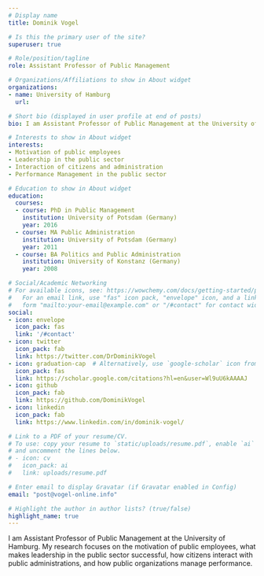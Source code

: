 ```yaml
---
# Display name
title: Dominik Vogel

# Is this the primary user of the site?
superuser: true

# Role/position/tagline
role: Assistant Professor of Public Management

# Organizations/Affiliations to show in About widget
organizations:
- name: University of Hamburg
  url: 

# Short bio (displayed in user profile at end of posts)
bio: I am Assistant Professor of Public Management at the University of Hamburg. My research focuses on the motivation of public employees, what makes leadership in the public sector successful, how citizens interact with public administrations, and how public organizations manage performance.

# Interests to show in About widget
interests:
- Motivation of public employees
- Leadership in the public sector
- Interaction of citizens and administration
- Performance Management in the public sector

# Education to show in About widget
education:
  courses:
  - course: PhD in Public Management
    institution: University of Potsdam (Germany)
    year: 2016
  - course: MA Public Administration
    institution: University of Potsdam (Germany)
    year: 2011
  - course: BA Politics and Public Administration
    institution: University of Konstanz (Germany)
    year: 2008

# Social/Academic Networking
# For available icons, see: https://wowchemy.com/docs/getting-started/page-builder/#icons
#   For an email link, use "fas" icon pack, "envelope" icon, and a link in the
#   form "mailto:your-email@example.com" or "/#contact" for contact widget.
social:
- icon: envelope
  icon_pack: fas
  link: '/#contact'
- icon: twitter
  icon_pack: fab
  link: https://twitter.com/DrDominikVogel
- icon: graduation-cap  # Alternatively, use `google-scholar` icon from `ai` icon pack
  icon_pack: fas
  link: https://scholar.google.com/citations?hl=en&user=Wl9uU6kAAAAJ
- icon: github
  icon_pack: fab
  link: https://github.com/DominikVogel
- icon: linkedin
  icon_pack: fab
  link: https://www.linkedin.com/in/dominik-vogel/

# Link to a PDF of your resume/CV.
# To use: copy your resume to `static/uploads/resume.pdf`, enable `ai` icons in `params.toml`, 
# and uncomment the lines below.
# - icon: cv
#   icon_pack: ai
#   link: uploads/resume.pdf

# Enter email to display Gravatar (if Gravatar enabled in Config)
email: "post@vogel-online.info"

# Highlight the author in author lists? (true/false)
highlight_name: true
---
```


I am Assistant Professor of Public Management at the University of Hamburg. My research focuses on the motivation of public employees, what makes leadership in the public sector successful, how citizens interact with public administrations, and how public organizations manage performance.
